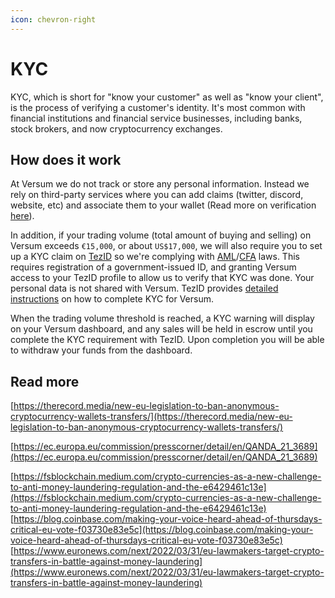 ```yaml
---
icon: chevron-right
---
```

# KYC

KYC, which is short for "know your customer" as well as "know your client", is the process of verifying a customer's identity. It's most common with financial institutions and financial service businesses, including banks, stock brokers, and now cryptocurrency exchanges.

## How does it work

At Versum we do not track or store any personal information. Instead we rely on third-party services where you can add claims (twitter, discord, website, etc) and associate them to your wallet (Read more on verification [here](./verification)).

In addition, if your trading volume (total amount of buying and selling) on Versum exceeds `€15,000`, or about `US$17,000`, we will also require you to set up a KYC claim on [TezID](https://tezid.net/) so we're complying with [AML](https://www.investopedia.com/terms/a/aml.asp)/[CFA](https://www.investopedia.com/terms/c/combating-financing-terrorism-cft.asp) laws. This requires registration of a government-issued ID, and granting Versum access to your TezID profile to allow us to verify that KYC was done. Your personal data is not shared with Versum. TezID provides [detailed instructions](https://blog.tezid.net/tezid-versum-f8910025d78a) on how to complete KYC for Versum.

When the trading volume threshold is reached, a KYC warning will display on your Versum dashboard, and any sales will be held in escrow until you complete the KYC requirement with TezID. Upon completion you will be able to withdraw your funds from the dashboard.

## Read more

[https://therecord.media/new-eu-legislation-to-ban-anonymous-cryptocurrency-wallets-transfers/](https://therecord.media/new-eu-legislation-to-ban-anonymous-cryptocurrency-wallets-transfers/)

[https://ec.europa.eu/commission/presscorner/detail/en/QANDA_21_3689](https://ec.europa.eu/commission/presscorner/detail/en/QANDA_21_3689)

[https://fsblockchain.medium.com/crypto-currencies-as-a-new-challenge-to-anti-money-laundering-regulation-and-the-e6429461c13e](https://fsblockchain.medium.com/crypto-currencies-as-a-new-challenge-to-anti-money-laundering-regulation-and-the-e6429461c13e)
[https://blog.coinbase.com/making-your-voice-heard-ahead-of-thursdays-critical-eu-vote-f03730e83e5c](https://blog.coinbase.com/making-your-voice-heard-ahead-of-thursdays-critical-eu-vote-f03730e83e5c)
[https://www.euronews.com/next/2022/03/31/eu-lawmakers-target-crypto-transfers-in-battle-against-money-laundering](https://www.euronews.com/next/2022/03/31/eu-lawmakers-target-crypto-transfers-in-battle-against-money-laundering)
